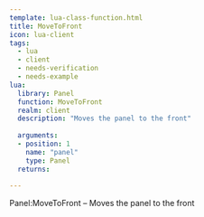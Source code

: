 ```yaml
---
template: lua-class-function.html
title: MoveToFront
icon: lua-client
tags:
  - lua
  - client
  - needs-verification
  - needs-example
lua:
  library: Panel
  function: MoveToFront
  realm: client
  description: "Moves the panel to the front"
  
  arguments:
  - position: 1
    name: "panel"
    type: Panel
  returns:
    
---
```


<div class="lua__search__keywords">
Panel:MoveToFront &#x2013; Moves the panel to the front
</div>
